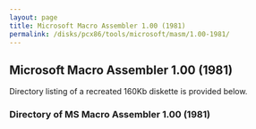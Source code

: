 ```yaml
---
layout: page
title: Microsoft Macro Assembler 1.00 (1981)
permalink: /disks/pcx86/tools/microsoft/masm/1.00-1981/
---
```


Microsoft Macro Assembler 1.00 (1981)
-------------------------------------

Directory listing of a recreated 160Kb diskette is provided below.

### Directory of MS Macro Assembler 1.00 (1981)
